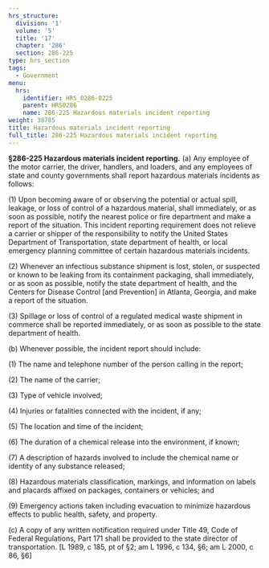 ```yaml
---
hrs_structure:
  division: '1'
  volume: '5'
  title: '17'
  chapter: '286'
  section: 286-225
type: hrs_section
tags:
  - Government
menu:
  hrs:
    identifier: HRS_0286-0225
    parent: HRS0286
    name: 286-225 Hazardous materials incident reporting
weight: 38785
title: Hazardous materials incident reporting
full_title: 286-225 Hazardous materials incident reporting
---
```

**§286-225 Hazardous materials incident reporting.** (a) Any employee of the motor carrier, the driver, handlers, and loaders, and any employees of state and county governments shall report hazardous materials incidents as follows:

(1) Upon becoming aware of or observing the potential or actual spill, leakage, or loss of control of a hazardous material, shall immediately, or as soon as possible, notify the nearest police or fire department and make a report of the situation. This incident reporting requirement does not relieve a carrier or shipper of the responsibility to notify the United States Department of Transportation, state department of health, or local emergency planning committee of certain hazardous materials incidents.

(2) Whenever an infectious substance shipment is lost, stolen, or suspected or known to be leaking from its containment packaging, shall immediately, or as soon as possible, notify the state department of health, and the Centers for Disease Control [and Prevention] in Atlanta, Georgia, and make a report of the situation.

(3) Spillage or loss of control of a regulated medical waste shipment in commerce shall be reported immediately, or as soon as possible to the state department of health.

(b) Whenever possible, the incident report should include:

(1) The name and telephone number of the person calling in the report;

(2) The name of the carrier;

(3) Type of vehicle involved;

(4) Injuries or fatalities connected with the incident, if any;

(5) The location and time of the incident;

(6) The duration of a chemical release into the environment, if known;

(7) A description of hazards involved to include the chemical name or identity of any substance released;

(8) Hazardous materials classification, markings, and information on labels and placards affixed on packages, containers or vehicles; and

(9) Emergency actions taken including evacuation to minimize hazardous effects to public health, safety, and property.

(c) A copy of any written notification required under Title 49, Code of Federal Regulations, Part 171 shall be provided to the state director of transportation. [L 1989, c 185, pt of §2; am L 1996, c 134, §6; am L 2000, c 86, §6]